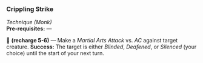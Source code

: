 ### Crippling Strike
*Technique (Monk)*  
**Pre-requisites:** —  

🔺 **(recharge 5-6)** — Make a *Martial Arts Attack* vs. *AC* against target creature. **Success:** The target is either *Blinded*, *Deafened*, or *Silenced* (your choice) until the start of your next turn.
